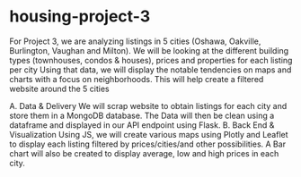 # housing-project-3

For Project 3, we are analyzing listings in 5 cities (Oshawa, Oakville, Burlington, Vaughan and Milton).
We will be looking at the different building types (townhouses, condos & houses), prices and properties for each listing per city
Using that data, we will display the notable tendencies on maps and charts with a focus on neighborhoods.
This will help create a filtered website around the 5 cities

A. Data & Delivery
We will scrap website to obtain listings for each city and store them in a MongoDB database.
The Data will then be clean using a dataframe and displayed in our API endpoint using Flask.
B. Back End & Visualization
Using JS, we will create various maps using Plotly and Leaflet to display each listing filtered by prices/cities/and other possibilities.
A Bar chart will also be created to display average, low and high prices in each city.

